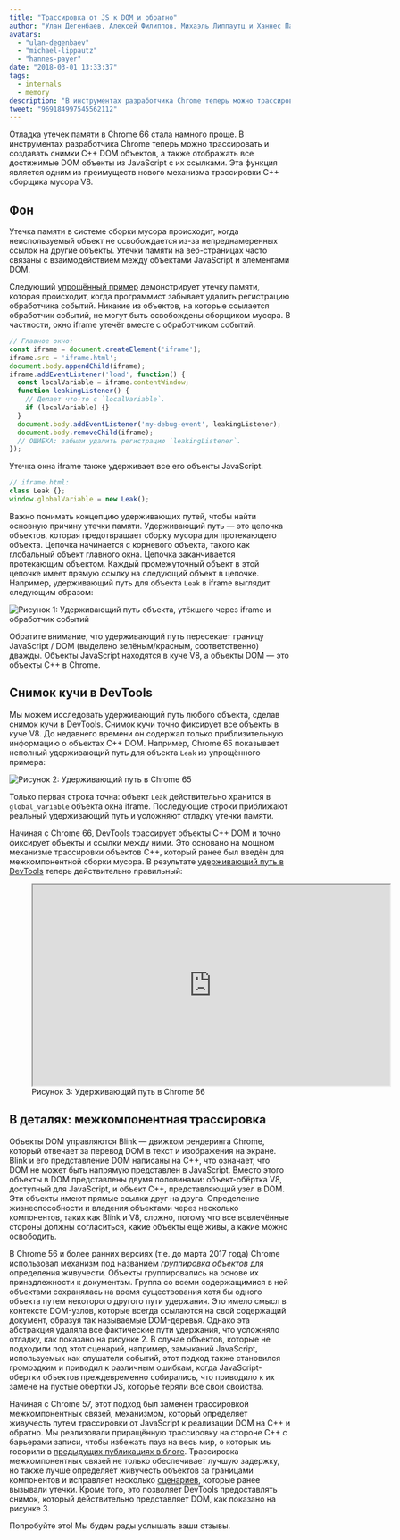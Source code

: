 ```yaml
---
title: "Трассировка от JS к DOM и обратно"
author: "Улан Дегенбаев, Алексей Филиппов, Михаэль Липпаутц и Ханнес Паер — содружество DOM"
avatars: 
  - "ulan-degenbaev"
  - "michael-lippautz"
  - "hannes-payer"
date: "2018-03-01 13:33:37"
tags: 
  - internals
  - memory
description: "В инструментах разработчика Chrome теперь можно трассировать и создавать снимки C++ DOM объектов, а также отображать все достижимые DOM объекты из JavaScript с их ссылками."
tweet: "969184997545562112"
---
```

Отладка утечек памяти в Chrome 66 стала намного проще. В инструментах разработчика Chrome теперь можно трассировать и создавать снимки C++ DOM объектов, а также отображать все достижимые DOM объекты из JavaScript с их ссылками. Эта функция является одним из преимуществ нового механизма трассировки C++ сборщика мусора V8.

<!--truncate-->
## Фон

Утечка памяти в системе сборки мусора происходит, когда неиспользуемый объект не освобождается из-за непреднамеренных ссылок на другие объекты. Утечки памяти на веб-страницах часто связаны с взаимодействием между объектами JavaScript и элементами DOM.

Следующий [упрощённый пример](https://ulan.github.io/misc/leak.html) демонстрирует утечку памяти, которая происходит, когда программист забывает удалить регистрацию обработчика событий. Никакие из объектов, на которые ссылается обработчик событий, не могут быть освобождены сборщиком мусора. В частности, окно iframe утечёт вместе с обработчиком событий.

```js
// Главное окно:
const iframe = document.createElement('iframe');
iframe.src = 'iframe.html';
document.body.appendChild(iframe);
iframe.addEventListener('load', function() {
  const localVariable = iframe.contentWindow;
  function leakingListener() {
    // Делает что-то с `localVariable`.
    if (localVariable) {}
  }
  document.body.addEventListener('my-debug-event', leakingListener);
  document.body.removeChild(iframe);
  // ОШИБКА: забыли удалить регистрацию `leakingListener`.
});
```

Утечка окна iframe также удерживает все его объекты JavaScript.

```js
// iframe.html:
class Leak {};
window.globalVariable = new Leak();
```

Важно понимать концепцию удерживающих путей, чтобы найти основную причину утечки памяти. Удерживающий путь — это цепочка объектов, которая предотвращает сборку мусора для протекающего объекта. Цепочка начинается с корневого объекта, такого как глобальный объект главного окна. Цепочка заканчивается протекающим объектом. Каждый промежуточный объект в этой цепочке имеет прямую ссылку на следующий объект в цепочке. Например, удерживающий путь для объекта `Leak` в iframe выглядит следующим образом:

![Рисунок 1: Удерживающий путь объекта, утёкшего через `iframe` и обработчик событий](/_img/tracing-js-dom/retaining-path.svg)

Обратите внимание, что удерживающий путь пересекает границу JavaScript / DOM (выделено зелёным/красным, соответственно) дважды. Объекты JavaScript находятся в куче V8, а объекты DOM — это объекты C++ в Chrome.

## Снимок кучи в DevTools

Мы можем исследовать удерживающий путь любого объекта, сделав снимок кучи в DevTools. Снимок кучи точно фиксирует все объекты в куче V8. До недавнего времени он содержал только приблизительную информацию о объектах C++ DOM. Например, Chrome 65 показывает неполный удерживающий путь для объекта `Leak` из упрощённого примера:

![Рисунок 2: Удерживающий путь в Chrome 65](/_img/tracing-js-dom/chrome-65.png)

Только первая строка точна: объект `Leak` действительно хранится в `global_variable` объекта окна iframe. Последующие строки приближают реальный удерживающий путь и усложняют отладку утечки памяти.

Начиная с Chrome 66, DevTools трассирует объекты C++ DOM и точно фиксирует объекты и ссылки между ними. Это основано на мощном механизме трассировки объектов C++, который ранее был введён для межкомпонентной сборки мусора. В результате [удерживающий путь в DevTools](https://www.youtube.com/watch?v=ixadA7DFCx8) теперь действительно правильный:

<figure>
  <div class="video video-16:9">
    <iframe src="https://www.youtube.com/embed/ixadA7DFCx8" width="640" height="360" loading="lazy"></iframe>
  </div>
  <figcaption>Рисунок 3: Удерживающий путь в Chrome 66</figcaption>
</figure>

## В деталях: межкомпонентная трассировка

Объекты DOM управляются Blink — движком рендеринга Chrome, который отвечает за перевод DOM в текст и изображения на экране. Blink и его представление DOM написаны на C++, что означает, что DOM не может быть напрямую представлен в JavaScript. Вместо этого объекты в DOM представлены двумя половинами: объект-обёртка V8, доступный для JavaScript, и объект C++, представляющий узел в DOM. Эти объекты имеют прямые ссылки друг на друга. Определение жизнеспособности и владения объектами через несколько компонентов, таких как Blink и V8, сложно, потому что все вовлечённые стороны должны согласиться, какие объекты ещё живы, а какие можно освободить.

В Chrome 56 и более ранних версиях (т.е. до марта 2017 года) Chrome использовал механизм под названием _группировка объектов_ для определения живучести. Объекты группировались на основе их принадлежности к документам. Группа со всеми содержащимися в ней объектами сохранялась на время существования хотя бы одного объекта путем некоторого другого пути удержания. Это имело смысл в контексте DOM-узлов, которые всегда ссылаются на свой содержащий документ, образуя так называемые DOM-деревья. Однако эта абстракция удаляла все фактические пути удержания, что усложняло отладку, как показано на рисунке 2. В случае объектов, которые не подходили под этот сценарий, например, замыканий JavaScript, используемых как слушатели событий, этот подход также становился громоздким и приводил к различным ошибкам, когда JavaScript-обертки объектов преждевременно собирались, что приводило к их замене на пустые обертки JS, которые теряли все свои свойства.

Начиная с Chrome 57, этот подход был заменен трассировкой межкомпонентных связей, механизмом, который определяет живучесть путем трассировки от JavaScript к реализации DOM на C++ и обратно. Мы реализовали приращённую трассировку на стороне C++ с барьерами записи, чтобы избежать пауз на весь мир, о которых мы говорили в [предыдущих публикациях в блоге](/blog/orinoco-parallel-scavenger). Трассировка межкомпонентных связей не только обеспечивает лучшую задержку, но также лучше определяет живучесть объектов за границами компонентов и исправляет несколько [сценариев](https://bugs.chromium.org/p/chromium/issues/detail?id=501866), которые ранее вызывали утечки. Кроме того, это позволяет DevTools предоставлять снимок, который действительно представляет DOM, как показано на рисунке 3.

Попробуйте это! Мы будем рады услышать ваши отзывы.

